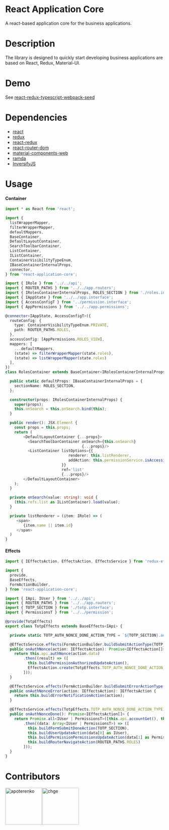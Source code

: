 # React Application Core

A react-based application core for the business applications.

# Description

The library is designed to quickly start developing business applications are based on React, Redux, Material-UI.

# Demo

See [react-redux-typescript-webpack-seed](https://github.com/apoterenko/react-redux-typescript-webpack-seed)

# Dependencies

* [react](https://github.com/facebook/react)
* [redux](https://github.com/reactjs/redux)
* [react-redux](https://github.com/reactjs/react-redux)
* [react-router-dom](https://github.com/ReactTraining/react-router)
* [material-components-web](https://github.com/material-components/material-components-web)
* [ramda](https://github.com/ramda/ramda)
* [InversifyJS](https://github.com/inversify/InversifyJS)

# Usage

#### Container

```typescript
import * as React from 'react';

import {
  listWrapperMapper,
  filterWrapperMapper,
  defaultMappers,
  BaseContainer,
  DefaultLayoutContainer,
  SearchToolbarContainer,
  ListContainer,
  IListContainer,
  ContainerVisibilityTypeEnum,
  IBaseContainerInternalProps,
  connector,
} from 'react-application-core';

import { IRole } from '../../api';
import { ROUTER_PATHS } from '../../app.routers';
import { IRolesContainerInternalProps, ROLES_SECTION } from './roles.interface';
import { IAppState } from '../../app.interface';
import { AccessConfigT } from '../permission.interface';
import { AppPermissions } from '../../app.permissions';

@connector<IAppState, AccessConfigT>({
  routeConfig: {
    type: ContainerVisibilityTypeEnum.PRIVATE,
    path: ROUTER_PATHS.ROLES,
  },
  accessConfig: [AppPermissions.ROLES_VIEW],
  mappers: [
    ...defaultMappers,
    (state) => filterWrapperMapper(state.roles),
    (state) => listWrapperMapper(state.roles)
  ],
})
class RolesContainer extends BaseContainer<IRolesContainerInternalProps, {}> {

  public static defaultProps: IBaseContainerInternalProps = {
    sectionName: ROLES_SECTION,
  };

  constructor(props: IRolesContainerInternalProps) {
    super(props);
    this.onSearch = this.onSearch.bind(this);
  }

  public render(): JSX.Element {
    const props = this.props;
    return (
        <DefaultLayoutContainer {...props}>
          <SearchToolbarContainer onSearch={this.onSearch}
                                  {...props}/>
          <ListContainer listOptions={{
                            renderer: this.listRenderer,
                            addAction: this.permissionService.isAccessible(AppPermissions.ROLE_ADD),
                         }}
                         ref='list'
                         {...props}/>
        </DefaultLayoutContainer>
    );
  }

  private onSearch(value: string): void {
    (this.refs.list as IListContainer).load(value);
  }

  private listRenderer = (item: IRole) => (
     <span>
        {item.name || item.id}
     </span>
  )
}
```

#### Effects

```typescript
import { IEffectsAction, EffectsAction, EffectsService } from 'redux-effects-promise';

import {
  provide,
  BaseEffects,
  FormActionBuilder,
} from 'react-application-core';

import { IApi, IUser } from '../../api';
import { ROUTER_PATHS } from '../../app.routers';
import { TOTP_SECTION } from './totp.interface';
import { PermissionsT } from '../../permission';

@provide(TotpEffects)
export class TotpEffects extends BaseEffects<IApi> {

  private static TOTP_AUTH_NONCE_DONE_ACTION_TYPE = `${TOTP_SECTION}.auth.nonce.done`;

  @EffectsService.effects(FormActionBuilder.buildSubmitActionType(TOTP_SECTION))
  public onAuthNonce(action: IEffectsAction): Promise<IEffectsAction[]> {
    return this.api.authNonce(action.data)
        .then((result) => ([
          this.buildPermissionAuthorizedUpdateAction(),
          EffectsAction.create(TotpEffects.TOTP_AUTH_NONCE_DONE_ACTION_TYPE)
        ]));
  }

  @EffectsService.effects(FormActionBuilder.buildSubmitErrorActionType(TOTP_SECTION))
  public onAuthNonceError(action: IEffectsAction): IEffectsAction {
    return this.buildErrorNotificationAction(action);
  }

  @EffectsService.effects(TotpEffects.TOTP_AUTH_NONCE_DONE_ACTION_TYPE)
  public onAuthNonceDone(): Promise<IEffectsAction[]> {
    return Promise.all<IUser | PermissionsT>([this.api.accountGet(), this.api.accountRights()])
        .then((data: Array<IUser | PermissionsT>) => ([
          this.buildFormSubmitDoneAction(TOTP_SECTION),
          this.buildUserUpdateAction(data[0] as IUser),
          this.buildPermissionPermissionsUpdateAction(data[1] as PermissionsT),
          this.buildRouterNavigateAction(ROUTER_PATHS.ROLES)
        ]));
  }
}
```

# Contributors

[<img alt="apoterenko" src="https://avatars0.githubusercontent.com/u/12325691?v=4&s=460" width="117">](https://github.com/apoterenko)[<img alt="chge" src="https://avatars3.githubusercontent.com/u/400840?v=4&s=460" width="117">](https://github.com/chge)